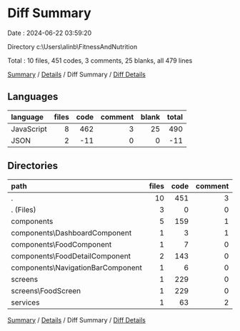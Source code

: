 # Diff Summary

Date : 2024-06-22 03:59:20

Directory c:\\Users\\alinb\\FitnessAndNutrition

Total : 10 files,  451 codes, 3 comments, 25 blanks, all 479 lines

[Summary](results.md) / [Details](details.md) / Diff Summary / [Diff Details](diff-details.md)

## Languages
| language | files | code | comment | blank | total |
| :--- | ---: | ---: | ---: | ---: | ---: |
| JavaScript | 8 | 462 | 3 | 25 | 490 |
| JSON | 2 | -11 | 0 | 0 | -11 |

## Directories
| path | files | code | comment | blank | total |
| :--- | ---: | ---: | ---: | ---: | ---: |
| . | 10 | 451 | 3 | 25 | 479 |
| . (Files) | 3 | 0 | 0 | 1 | 1 |
| components | 5 | 159 | 1 | 5 | 165 |
| components\\DashboardComponent | 1 | 3 | 1 | -1 | 3 |
| components\\FoodComponent | 1 | 7 | 0 | -3 | 4 |
| components\\FoodDetailComponent | 2 | 143 | 0 | 9 | 152 |
| components\\NavigationBarComponent | 1 | 6 | 0 | 0 | 6 |
| screens | 1 | 229 | 0 | 13 | 242 |
| screens\\FoodScreen | 1 | 229 | 0 | 13 | 242 |
| services | 1 | 63 | 2 | 6 | 71 |

[Summary](results.md) / [Details](details.md) / Diff Summary / [Diff Details](diff-details.md)